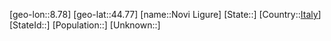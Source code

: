 ﻿---
location: [44.77,8.78]
type: City
tags:
- geo/City


SpocWebEntityId: 32972
isDeleted: false
confidential: public

---
[geo-lon::8.78]
[geo-lat::44.77]
[name::Novi Ligure]
[State::]
[Country::[Italy](geo/Continent/Europe/Italy.md)]
[StateId::]
[Population::]
[Unknown::]

